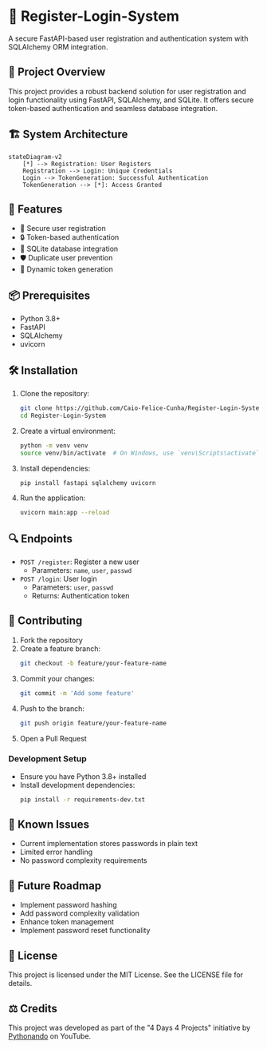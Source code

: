 # 🔐 Register-Login-System

A secure FastAPI-based user registration and authentication system with SQLAlchemy ORM integration.

## 🌟 Project Overview

This project provides a robust backend solution for user registration and login functionality using FastAPI, SQLAlchemy, and SQLite. It offers secure token-based authentication and seamless database integration.

## 🏗️ System Architecture

```mermaid
stateDiagram-v2
    [*] --> Registration: User Registers
    Registration --> Login: Unique Credentials
    Login --> TokenGeneration: Successful Authentication
    TokenGeneration --> [*]: Access Granted
```

## 🚀 Features

- 🔑 Secure user registration
- 🔒 Token-based authentication
- 💾 SQLite database integration
- 🛡️ Duplicate user prevention
- 🔄 Dynamic token generation

## 📦 Prerequisites

- Python 3.8+
- FastAPI
- SQLAlchemy
- uvicorn

## 🛠️ Installation

1. Clone the repository:
   ```bash
   git clone https://github.com/Caio-Felice-Cunha/Register-Login-System.git
   cd Register-Login-System
   ```

2. Create a virtual environment:
   ```bash
   python -m venv venv
   source venv/bin/activate  # On Windows, use `venv\Scripts\activate`
   ```

3. Install dependencies:
   ```bash
   pip install fastapi sqlalchemy uvicorn
   ```

4. Run the application:
   ```bash
   uvicorn main:app --reload
   ```

## 🔍 Endpoints

- `POST /register`: Register a new user
  - Parameters: `name`, `user`, `passwd`
- `POST /login`: User login
  - Parameters: `user`, `passwd`
  - Returns: Authentication token

## 👥 Contributing

1. Fork the repository
2. Create a feature branch:
   ```bash
   git checkout -b feature/your-feature-name
   ```
3. Commit your changes:
   ```bash
   git commit -m 'Add some feature'
   ```
4. Push to the branch:
   ```bash
   git push origin feature/your-feature-name
   ```
5. Open a Pull Request

### Development Setup

- Ensure you have Python 3.8+ installed
- Install development dependencies:
  ```bash
  pip install -r requirements-dev.txt
  ```

## 🚧 Known Issues

- Current implementation stores passwords in plain text
- Limited error handling
- No password complexity requirements

## 🔮 Future Roadmap

- Implement password hashing
- Add password complexity validation
- Enhance token management
- Implement password reset functionality

## 📄 License

This project is licensed under the MIT License. See the LICENSE file for details.

## ⚖️ Credits

This project was developed as part of the "4 Days 4 Projects" initiative by [Pythonando](https://pythonando.com.br) on YouTube.